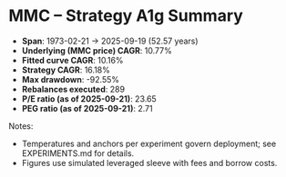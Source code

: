 # MMC – Strategy A1g Summary

- **Span**: 1973-02-21 → 2025-09-19 (52.57 years)
- **Underlying (MMC price) CAGR**: 10.77%
- **Fitted curve CAGR**: 10.16%
- **Strategy CAGR**: 16.18%
- **Max drawdown**: -92.55%
- **Rebalances executed**: 289
- **P/E ratio (as of 2025-09-21)**: 23.65
- **PEG ratio (as of 2025-09-21)**: 2.71

Notes:

- Temperatures and anchors per experiment govern deployment; see EXPERIMENTS.md for details.
- Figures use simulated leveraged sleeve with fees and borrow costs.

